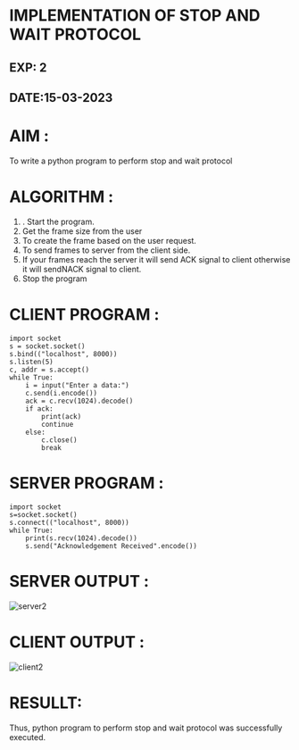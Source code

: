 # IMPLEMENTATION OF STOP AND WAIT PROTOCOL

## EXP: 2

## DATE:15-03-2023

# AIM :
To write a python program to perform stop and wait protocol

# ALGORITHM :
1. . Start the program.
2. Get the frame size from the user
3. To create the frame based on the user request.
4. To send frames to server from the client side.
5. If your frames reach the server it will send ACK signal to client
otherwise it will sendNACK signal to client.
6. Stop the program

# CLIENT PROGRAM :
```
import socket
s = socket.socket()
s.bind(("localhost", 8000))
s.listen(5)
c, addr = s.accept()
while True:
    i = input("Enter a data:")
    c.send(i.encode())
    ack = c.recv(1024).decode()
    if ack:
        print(ack)
        continue
    else:
        c.close()
        break
```

# SERVER PROGRAM :
```
import socket
s=socket.socket()
s.connect(("localhost", 8000))
while True:
    print(s.recv(1024).decode()) 
    s.send("Acknowledgement Received".encode())
```

# SERVER OUTPUT :
![server2](https://github.com/ShakthiSundar-K/EX-2/assets/128116143/b7caab79-7a7d-4368-ab1e-81ae49b30a3a)

# CLIENT OUTPUT :
![client2](https://github.com/ShakthiSundar-K/EX-2/assets/128116143/17155314-ced7-423a-8e50-886bf1fad891)

# RESULLT:
Thus, python program to perform stop and wait protocol was successfully executed.




